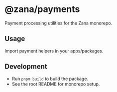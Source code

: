 # @zana/payments

Payment processing utilities for the Zana monorepo.

## Usage
Import payment helpers in your apps/packages.

## Development
- Run `pnpm build` to build the package.
- See the root README for monorepo setup.
